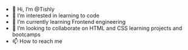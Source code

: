- 👋 Hi, I’m @Tishly
- 👀 I’m interested in learning to code
- 🌱 I’m currently learning Frontend engineering
- 💞️ I’m looking to collaborate on HTML and CSS learning projects and bootcamps
- 📫 How to reach me 

<!---
Tishly/Tishly is a ✨ special ✨ repository because its `README.md` (this file) appears on your GitHub profile.
You can click the Preview link to take a look at your changes.
--->
